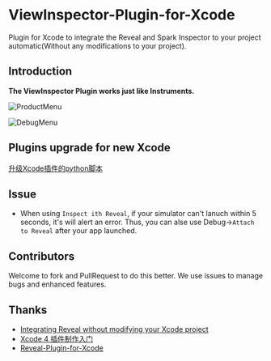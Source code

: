 ViewInspector-Plugin-for-Xcode
=======================

Plugin for Xcode to integrate the Reveal and Spark Inspector to your project automatic(Without any modifications to your project).

## Introduction

**The ViewInspector Plugin works just like Instruments.**

![ProductMenu](https://github.com/shjborage/Reveal-Plugin-for-Xcode/raw/master/Product-InspectWithReveal.png)

![DebugMenu](https://github.com/shjborage/Reveal-Plugin-for-Xcode/raw/master/Debug-AttachToReveal.png)

## Plugins upgrade for new Xcode
[升级Xcode插件的python脚本](https://gist.github.com/dhcdht/7bd794314972855dc4b5)

## Issue
*	When using `Inspect ith Reveal`, if your simulator can't lanuch within 5 seconds, it's will alert an error. Thus, you can alse use Debug->`Attach to Reveal` after your app launched.

## Contributors

Welcome to fork and PullRequest to do this better.
We use issues to manage bugs and enhanced features.

## Thanks
	
+	[Integrating Reveal without modifying your Xcode project](http://blog.ittybittyapps.com/blog/2013/11/07/integrating-reveal-without-modifying-your-xcode-project/)
+	[Xcode 4 插件制作入门](http://onevcat.com/2013/02/xcode-plugin)
+	[Reveal-Plugin-for-Xcode](https://github.com/shjborage/Reveal-Plugin-for-Xcode)
